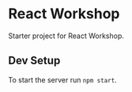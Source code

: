 # React Workshop
Starter project for React Workshop.

## Dev Setup
To start the server run `npm start`.
